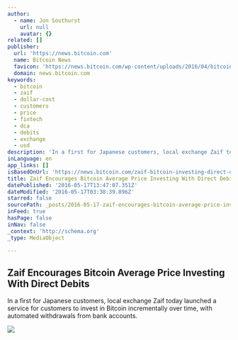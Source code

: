 ```yaml
---
author:
  - name: Jon Southurst
    url: null
    avatar: {}
related: []
publisher:
  url: 'https://news.bitcoin.com'
  name: Bitcoin News
  favicon: 'https://news.bitcoin.com/wp-content/uploads/2016/04/bitcoin_fav.png'
  domain: news.bitcoin.com
keywords:
  - bitcoin
  - zaif
  - dollar-cost
  - customers
  - price
  - fintech
  - dca
  - debits
  - exchange
  - usd
description: 'In a first for Japanese customers, local exchange Zaif today launched a service for customers to invest in Bitcoin incrementally over time, with automated withdrawals from bank accounts.'
inLanguage: en
app_links: []
isBasedOnUrl: 'https://news.bitcoin.com/zaif-bitcoin-investing-direct-debits/'
title: Zaif Encourages Bitcoin Average Price Investing With Direct Debits
datePublished: '2016-05-17T13:47:07.351Z'
dateModified: '2016-05-17T03:38:39.896Z'
starred: false
sourcePath: _posts/2016-05-17-zaif-encourages-bitcoin-average-price-investing-with-direct.md
inFeed: true
hasPage: false
inNav: false
_context: 'http://schema.org'
_type: MediaObject

---
```

<article style=""><h1>Zaif Encourages Bitcoin Average Price Investing With Direct Debits</h1><p>In a first for Japanese customers, local exchange Zaif today launched a service for customers to invest in Bitcoin incrementally over time, with automated withdrawals from bank accounts.</p><img src="https://news.bitcoin.com/wp-content/uploads/2016/05/JPY.jpg" /></article>